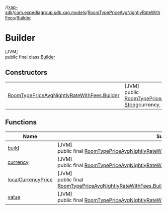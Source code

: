 //[xap-sdk](../../../../index.md)/[com.expediagroup.sdk.xap.models](../../index.md)/[RoomTypePriceAvgNightlyRateWithFees](../index.md)/[Builder](index.md)

# Builder

[JVM]\
public final class [Builder](index.md)

## Constructors

| | |
|---|---|
| [RoomTypePriceAvgNightlyRateWithFees.Builder](-room-type-price-avg-nightly-rate-with-fees.-builder.md) | [JVM]<br>public [RoomTypePriceAvgNightlyRateWithFees.Builder](index.md)[RoomTypePriceAvgNightlyRateWithFees.Builder](-room-type-price-avg-nightly-rate-with-fees.-builder.md)([String](https://docs.oracle.com/javase/8/docs/api/java/lang/String.html)value, [String](https://docs.oracle.com/javase/8/docs/api/java/lang/String.html)currency, [Money](../../-money/index.md)localCurrencyPrice) |

## Functions

| Name | Summary |
|---|---|
| [build](build.md) | [JVM]<br>public final [RoomTypePriceAvgNightlyRateWithFees](../index.md)[build](build.md)() |
| [currency](currency.md) | [JVM]<br>public final [RoomTypePriceAvgNightlyRateWithFees.Builder](index.md)[currency](currency.md)([String](https://docs.oracle.com/javase/8/docs/api/java/lang/String.html)currency) |
| [localCurrencyPrice](local-currency-price.md) | [JVM]<br>public final [RoomTypePriceAvgNightlyRateWithFees.Builder](index.md)[localCurrencyPrice](local-currency-price.md)([Money](../../-money/index.md)localCurrencyPrice) |
| [value](value.md) | [JVM]<br>public final [RoomTypePriceAvgNightlyRateWithFees.Builder](index.md)[value](value.md)([String](https://docs.oracle.com/javase/8/docs/api/java/lang/String.html)value) |
